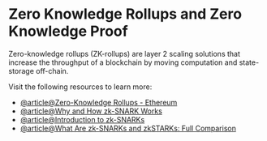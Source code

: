 # Zero Knowledge Rollups and Zero Knowledge Proof

Zero-knowledge rollups (ZK-rollups) are layer 2 scaling solutions that increase the throughput of a blockchain by moving computation and state-storage off-chain.

Visit the following resources to learn more:

- [@article@Zero-Knowledge Rollups - Ethereum](https://ethereum.org/en/developers/docs/scaling/zk-rollups)
- [@article@Why and How zk-SNARK Works](https://medium.com/@imolfar/why-and-how-zk-snark-works-1-introduction-the-medium-of-a-proof-d946e931160)
- [@article@Introduction to zk-SNARKs](https://vitalik.eth.limo/general/2021/01/26/snarks.html)
- [@article@What Are zk-SNARKs and zkSTARKs: Full Comparison](https://www.cyfrin.io/blog/a-full-comparison-what-are-zk-snarks-and-zk-starks)
